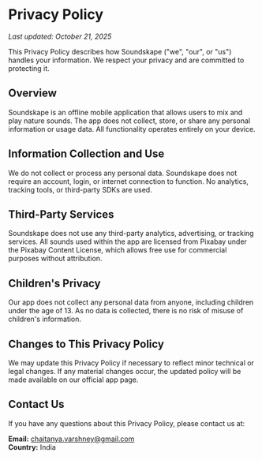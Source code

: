 # Privacy Policy

_Last updated: October 21, 2025_

This Privacy Policy describes how Soundskape ("we", "our", or "us") handles your information. We respect your privacy and are committed to protecting it.

## Overview
Soundskape is an offline mobile application that allows users to mix and play nature sounds. The app does not collect, store, or share any personal information or usage data. All functionality operates entirely on your device.

## Information Collection and Use
We do not collect or process any personal data. Soundskape does not require an account, login, or internet connection to function. No analytics, tracking tools, or third-party SDKs are used.

## Third-Party Services
Soundskape does not use any third-party analytics, advertising, or tracking services. All sounds used within the app are licensed from Pixabay under the Pixabay Content License, which allows free use for commercial purposes without attribution.

## Children's Privacy
Our app does not collect any personal data from anyone, including children under the age of 13. As no data is collected, there is no risk of misuse of children's information.

## Changes to This Privacy Policy
We may update this Privacy Policy if necessary to reflect minor technical or legal changes. If any material changes occur, the updated policy will be made available on our official app page.

## Contact Us
If you have any questions about this Privacy Policy, please contact us at:

**Email:** chaitanya.varshney@gmail.com  
**Country:** India
